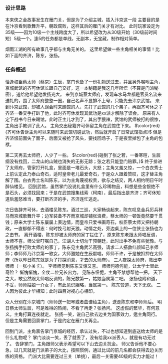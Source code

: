 ### 设计思路
本来侠之金故事发生在雁门关，但是为了介绍主城，插入汴京这一段
主要目的是在汴京看到歌舞升平，朝政腐败，这样其后的雁门关才有对比。
此时玩家设定为35级——因为10级一个主线跨度大了，所以希望改为从30级开始（30级前时间短）5级一个。逢5的任务都是单线，无副本，无宝藏，制作相对简单。

烟雨江湖的所有故事几乎都与主角无关的。
这里希望做一些主角相关的事情！比如下面的齐济，陈东，张扬。

### 任务概述
恰逢权臣蔡太师（蔡京）生辰，掌门也备了一份礼物送过去，并且另外嘱咐主角，京城武馆的齐可休馆长跟自己交好，这一本秘籍是我这几年所悟（不算是门派秘密），送给他希望他发扬光大。
来到京城蔡太师府，发现车水马龙都是官员名流来送礼的，围了太师府整整一圈，自己名声不显排不上号，只能先去汴京武馆。
来到汴京武馆，却被人误会时来踢馆的人，先打了武馆的几个弟子，再跟齐可休之子齐济一番交手打趴了他，此时齐可休发现其武功是xx派才解除了误会。
原来有人定下战书今日来踢馆，此时正主儿才到了，其出手狠辣，武馆的武师被打的很惨，主角出手教训了此人。
主角交出秘籍齐可休留主角在武馆住下来。
$\color{red}{齐可休告诉主角可以来随时来武馆切磋武功，然后就开启了日常武馆指点}$
但是齐济恨前面失了面子，后面又被抢了风头，要找回场子，于是夜里掉包了主角的包袱。

第二天再去太师府，人少了一些。
$\color{red}{碰到了张之若，一番寒暄，生辰纲没有找回，二龙山的山贼也消失的无影无踪；张之若只能登门赔罪。}$
终于排进了太师府，管家打开礼盒，里面是一堆石头，大怒；主角又羞又惊，一个白衣秀士上前认定此乃泰山奇石，适时皇帝老儿最爱奇石，于是众人跟着赞叹，这才替主角解了围。白衣秀士名叫陈东，以为主角蔑视权贵，欲与之结交，两人相约明日午时醉仙楼见。
回到武馆，虽然掌门没说礼盒里有什么珍稀物品，料想是些金银绝不是石头，必须找回来；于是在武馆搜集线索（柯南），最后指出是齐济；齐可休知道后羞怒难当，要打断齐济的手，齐济连忙逃走。

次日告辞齐可休，去酒楼见陈东。酒过三巡，大家畅谈起来，陈东叹息金兵厉兵秣马而京城歌舞升平；边军装备不齐而京城却铺张浪费，蔡太师的一顿饭竟然要千贯钱；原来大学士陈东屡屡上表边情，而皇帝只爱书画奇石，权臣蔡太师又把持朝政，一直郁郁不得志：何时挽弓射天狼。动情之处，旁边桌上的一位侠士张扬也为之击节。
离开酒楼，陈东却被太师府的家丁拦住了，原来陈东老跟太师唱反调，太师不喜。师父曾叮嘱自己，江湖人士切勿干预朝廷，此时出手不免有些犹豫。与张扬携手打败太师府的家丁，陈东见主角武艺高强，请求二人搭救红颜知己李师师；李师师乃汴京第一歌女，大师邀她在生辰献唱，师师不许，于是被扣押在太师府（所以昨日陈东就是为了打探消息，才去的太师府）。
三人夜探太师府，救出李师师（一张小关卡）。
李师师见到陈东又惊又喜。
师师何德何能，让太学士冒此奇险？
惭愧惭愧，全仗二位兄长出力。
见陈东忸怩，主角不禁想帮他一把。
天下之大，敢公然跟太师唱反调的，陈兄数第一，姑娘当属第二吧。
张扬也附和道，不妥，师师姑娘一介女子，有此见识胆略，当属第一。
陈东赞道，天下无双。
二人因为彼此才华相知；此时四目对视心心相印。

众人分别在汴京城门（师师送一把琴或者曲谱给主角），送走陈东和李师师后。
明日蔡太师生辰，可是难得的热闹，不看了再走？张扬问。
这虚假的繁华，有何意义。主角打算连夜就走。
张扬一笑，说自己欲去边关为国家效力，邀主角同行。
但是主角需要回禀掌门，于是约定在雁门关再会。

回到门派，主角禀告掌门京城的经历，承认过失，不过也想知道到底送给太师的是什么礼物呢？
掌门淡淡一笑，丢了就丢了，没有给我xx派丢人，就是有功无过了。
告辞掌门，主角跟师父表示希望可以下山去边关抗金。
师父告诉他不要心急，过几天就是门派弟子的大比，按照惯例，通过比试的前几名都会获得去边关历练的资格。
门派大比需要连过三关（单挑），最后一关需要40级的实力才能过！
